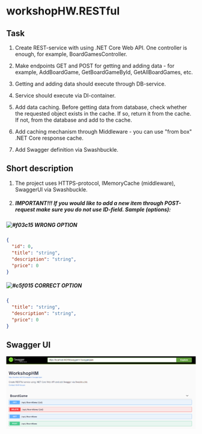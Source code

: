# workshopHW.RESTful

## Task

1. Create REST-service with using .NET Core Web API. One controller is enough, for example, BoardGamesController.

2. Make endpoints GET and POST for getting and adding data - for example, AddBoardGame, GetBoardGameById, GetAllBoardGames, etc.

3. Getting and adding data should execute through DB-service.

4. Service should execute via DI-container.

5. Add data caching. Before getting data from database, check whether the requested object exists in the cache. If so, return it from the cache. If not, from the database and add to the cache.

6. Add caching mechanism through Middleware - you can use "from box" .NET Core response cache.

7. Add Swagger definition via Swashbuckle.

## Short description

1. The project uses HTTPS-protocol, IMemoryCache (middleware), SwaggerUI via Swashbuckle.
    
2. ##### IMPORTANT!!! If you would like to add a new item through POST-request make sure you do not use ID-field. Sample (options):
   
##### ![#f03c15](https://placehold.it/15/f03c15/000000?text=+) WRONG OPTION

```json
{
  "id": 0,
  "title": "string",
  "description": "string",
  "price": 0
}
```

##### ![#c5f015](https://placehold.it/15/c5f015/000000?text=+) CORRECT OPTION

```json
{
  "title": "string",
  "description": "string",
  "price": 0
}
```

## Swagger UI

![Screenshot](screenshot.png)
